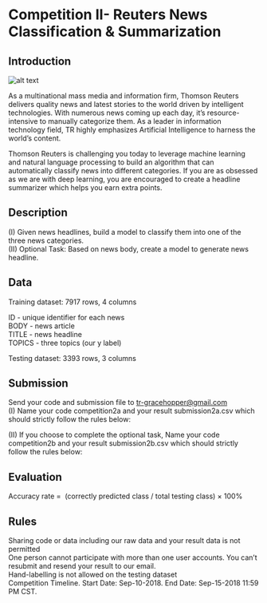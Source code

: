 # Competition II- Reuters News Classification & Summarization
## Introduction 

![alt text](https://github.com/katherine-shiqi/TR-DataChallenge1/blob/master/1.png)

As a multinational mass media and information firm, Thomson Reuters delivers quality news and latest stories to the world driven by intelligent technologies. With numerous news coming up each day, it’s resource-intensive to manually categorize them. As a leader in information technology field, TR highly emphasizes Artificial Intelligence to harness the world’s content.

Thomson Reuters is challenging you today to leverage machine learning and natural language processing to build an algorithm that can automatically classify news into different categories. If you are as obsessed as we are with deep learning, you are encouraged to create a headline summarizer which helps you earn extra points. 

## Description
(I) Given news headlines, build a model to classify them into one of the three news categories.  <br>
(II) Optional Task: Based on news body, create a model to generate news headline.   

## Data
Training dataset:  7917 rows, 4 columns

ID     -    unique identifier for each news <br>
BODY   -    news article<br>
TITLE  -    news headline<br>
TOPICS -    three topics (our y label)

Testing dataset:   3393 rows, 3 columns

## Submission 
Send your code and submission file to tr-gracehopper@gmail.com <br>
(I) Name your code competition2a and your result submission2a.csv which should strictly follow the rules below:<br>


(II) If you choose to complete the optional task, Name your code competition2b and your result submission2b.csv which should strictly follow the rules below:<br>


## Evaluation
Accuracy rate =  (correctly predicted class / total testing class) × 100%

## Rules
Sharing code or data including our raw data and your result data is not permitted<br>
One person cannot participate with more than one user accounts.  You can’t resubmit and resend your result to our email. <br>
Hand-labelling is not allowed on the testing dataset<br>
Competition Timeline.  Start Date: Sep-10-2018.  End Date: Sep-15-2018 11:59 PM CST. <br>
